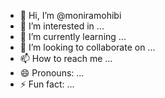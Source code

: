 - 👋 Hi, I’m @moniramohibi
- 👀 I’m interested in ...
- 🌱 I’m currently learning ...
- 💞️ I’m looking to collaborate on ...
- 📫 How to reach me ...
- 😄 Pronouns: ...
- ⚡ Fun fact: ...

<!---
moniramohibi/moniramohibi is a ✨ special ✨ repository because its `README.md` (this file) appears on your GitHub profile.
You can click the Preview link to take a look at your changes.
--->
